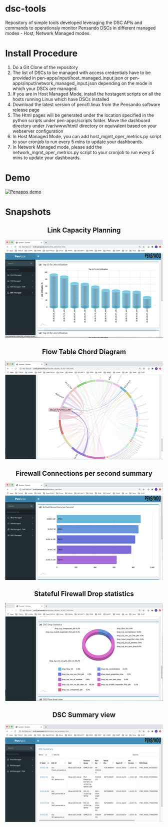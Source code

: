 # dsc-tools
Repository of simple tools developed leveraging the DSC APIs and commands to operationaly monitor Pensando DSCs in different managed modes - Host, Network Managed modes.

# Install Procedure
1. Do a Git Clone of the repository
2. The list of DSCs to be managed with access credentials have to be provided in pen-apps/input/host_managed_input.json or pen-apps/input/network_managed_input.json depending on the mode in which your DSCs are managed.
3. If you are in Host Managed Mode, install the hostagent scripts on all the hosts running Linux which have DSCs installed
4. Download the latest version of penctl.linux from the Pensando software release page
5. The Html pages will be generated under the location specified in the python scripts under pen-apps/scripts folder. Move the dashboard directory under /var/www/html/ directory or equivalent based on your webserver configuration
6. In Host Managed Mode, you can add host_mgmt_oper_metrics.py script to your cronjob to run every 5 mins to update your dashboards.  
7. In Network Managed mode, please add the network_mgmt_oper_metrics.py script to your cronjob to run every 5 mins to update your dashboards.

# Demo

[![Penapps demo](demo/pensando-apps.gif)](demo/penapps-recording.mov)

# Snapshots

<div align="center">
  <h2>Link Capacity Planning</h2>
  <img src="demo/Link_capacity_plannning.png"</img>
  <h2>Flow Table Chord Diagram</h2>
  <img src="demo/Flow_table_view_chord_diagram.png"</img>
  <h2>Firewall Connections per second summary</h2>
  <img src="demo/CPS_summary_view.png"</img>
  <h2>Stateful Firewall Drop statistics</h2>
  <img src="demo/Firewall_drop_statistics.png"</img>
  <h2>DSC Summary view</h2>
  <img src="demo/DSC_summary_view.png"</img>
</div>
